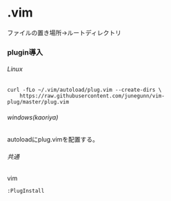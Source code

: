 # .vim
ファイルの置き場所→ルートディレクトリ
### plugin導入
###### Linux
```
curl -fLo ~/.vim/autoload/plug.vim --create-dirs \
    https://raw.githubusercontent.com/junegunn/vim-plug/master/plug.vim
```

###### windows(kaoriya)

autoloadにplug.vimを配置する。


###### 共通

vim
```
:PlugInstall
```
